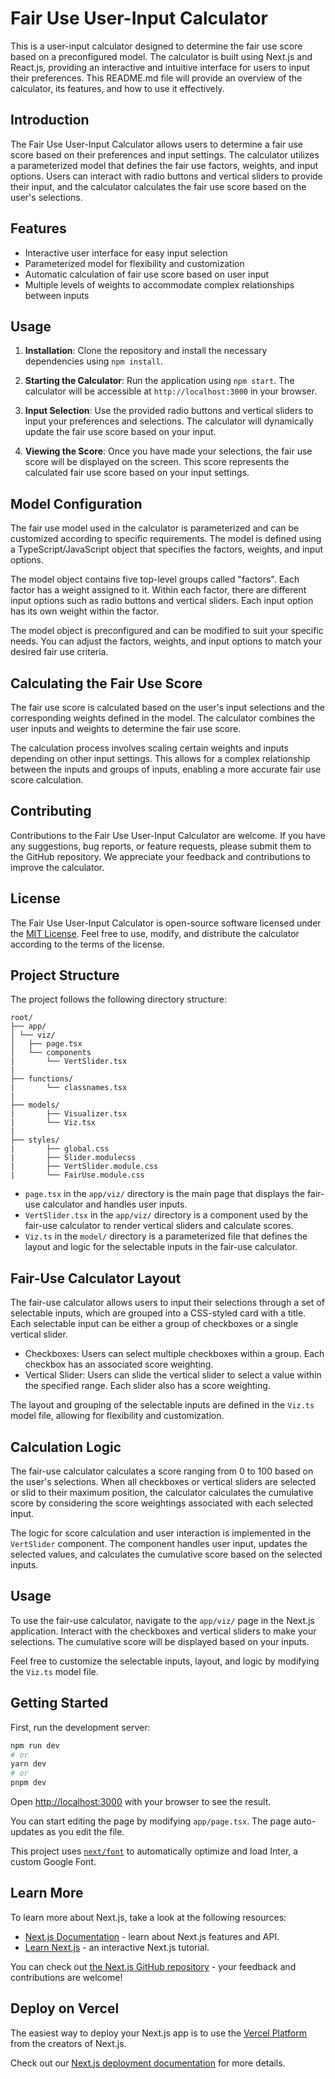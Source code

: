 # Fair Use User-Input Calculator

This is a user-input calculator designed to determine the fair use score based on a preconfigured model. The calculator is built using Next.js and React.js, providing an interactive and intuitive interface for users to input their preferences. This README.md file will provide an overview of the calculator, its features, and how to use it effectively.

## Introduction
The Fair Use User-Input Calculator allows users to determine a fair use score based on their preferences and input settings. The calculator utilizes a parameterized model that defines the fair use factors, weights, and input options. Users can interact with radio buttons and vertical sliders to provide their input, and the calculator calculates the fair use score based on the user's selections.

## Features
- Interactive user interface for easy input selection
- Parameterized model for flexibility and customization
- Automatic calculation of fair use score based on user input
- Multiple levels of weights to accommodate complex relationships between inputs

## Usage
1. **Installation**: Clone the repository and install the necessary dependencies using `npm install`.

2. **Starting the Calculator**: Run the application using `npm start`. The calculator will be accessible at `http://localhost:3000` in your browser.

3. **Input Selection**: Use the provided radio buttons and vertical sliders to input your preferences and selections. The calculator will dynamically update the fair use score based on your input.

4. **Viewing the Score**: Once you have made your selections, the fair use score will be displayed on the screen. This score represents the calculated fair use score based on your input settings.

## Model Configuration
The fair use model used in the calculator is parameterized and can be customized according to specific requirements. The model is defined using a TypeScript/JavaScript object that specifies the factors, weights, and input options.

The model object contains five top-level groups called "factors". Each factor has a weight assigned to it. Within each factor, there are different input options such as radio buttons and vertical sliders. Each input option has its own weight within the factor.

The model object is preconfigured and can be modified to suit your specific needs. You can adjust the factors, weights, and input options to match your desired fair use criteria.

## Calculating the Fair Use Score
The fair use score is calculated based on the user's input selections and the corresponding weights defined in the model. The calculator combines the user inputs and weights to determine the fair use score.

The calculation process involves scaling certain weights and inputs depending on other input settings. This allows for a complex relationship between the inputs and groups of inputs, enabling a more accurate fair use score calculation.

## Contributing
Contributions to the Fair Use User-Input Calculator are welcome. If you have any suggestions, bug reports, or feature requests, please submit them to the GitHub repository. We appreciate your feedback and contributions to improve the calculator.

## License
The Fair Use User-Input Calculator is open-source software licensed under the [MIT License](LICENSE). Feel free to use, modify, and distribute the calculator according to the terms of the license.


## Project Structure

The project follows the following directory structure:

```
root/
├── app/
│ └── viz/
│   ├── page.tsx
│   └── components
|       └── VertSlider.tsx
|
├── functions/
|       └── classnames.tsx
|
├── models/
|       ├── Visualizer.tsx
|       └── Viz.tsx
|
├── styles/
|       ├── global.css
|       ├── Slider.modulecss
|       ├── VertSlider.module.css
|       └── FairUse.module.css
```

- `page.tsx` in the `app/viz/` directory is the main page that displays the fair-use calculator and handles user inputs.
- `VertSlider.tsx` in the `app/viz/` directory is a component used by the fair-use calculator to render vertical sliders and calculate scores.
- `Viz.ts` in the `model/` directory is a parameterized file that defines the layout and logic for the selectable inputs in the fair-use calculator.

## Fair-Use Calculator Layout

The fair-use calculator allows users to input their selections through a set of selectable inputs, which are grouped into a CSS-styled card with a title. Each selectable input can be either a group of checkboxes or a single vertical slider.

- Checkboxes: Users can select multiple checkboxes within a group. Each checkbox has an associated score weighting.
- Vertical Slider: Users can slide the vertical slider to select a value within the specified range. Each slider also has a score weighting.

The layout and grouping of the selectable inputs are defined in the `Viz.ts` model file, allowing for flexibility and customization.

## Calculation Logic

The fair-use calculator calculates a score ranging from 0 to 100 based on the user's selections. When all checkboxes or vertical sliders are selected or slid to their maximum position, the calculator calculates the cumulative score by considering the score weightings associated with each selected input.

The logic for score calculation and user interaction is implemented in the `VertSlider` component. The component handles user input, updates the selected values, and calculates the cumulative score based on the selected inputs.

## Usage

To use the fair-use calculator, navigate to the `app/viz/` page in the Next.js application. Interact with the checkboxes and vertical sliders to make your selections. The cumulative score will be displayed based on your inputs.

Feel free to customize the selectable inputs, layout, and logic by modifying the `Viz.ts` model file.

## Getting Started

First, run the development server:

```bash
npm run dev
# or
yarn dev
# or
pnpm dev
```

Open [http://localhost:3000](http://localhost:3000) with your browser to see the result.

You can start editing the page by modifying `app/page.tsx`. The page auto-updates as you edit the file.

This project uses [`next/font`](https://nextjs.org/docs/basic-features/font-optimization) to automatically optimize and load Inter, a custom Google Font.

## Learn More

To learn more about Next.js, take a look at the following resources:

- [Next.js Documentation](https://nextjs.org/docs) - learn about Next.js features and API.
- [Learn Next.js](https://nextjs.org/learn) - an interactive Next.js tutorial.

You can check out [the Next.js GitHub repository](https://github.com/vercel/next.js/) - your feedback and contributions are welcome!

## Deploy on Vercel

The easiest way to deploy your Next.js app is to use the [Vercel Platform](https://vercel.com/new?utm_medium=default-template&filter=next.js&utm_source=create-next-app&utm_campaign=create-next-app-readme) from the creators of Next.js.

Check out our [Next.js deployment documentation](https://nextjs.org/docs/deployment) for more details.








